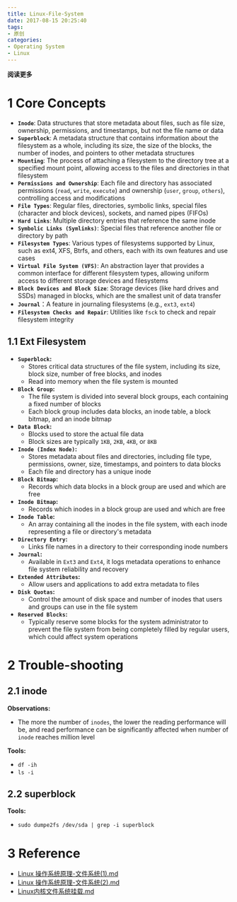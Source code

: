 ```yaml
---
title: Linux-File-System
date: 2017-08-15 20:25:40
tags: 
- 原创
categories: 
- Operating System
- Linux
---
```


**阅读更多**

<!--more-->

# 1 Core Concepts

* **`Inode`**: Data structures that store metadata about files, such as file size, ownership, permissions, and timestamps, but not the file name or data
* **`Superblock`**: A metadata structure that contains information about the filesystem as a whole, including its size, the size of the blocks, the number of inodes, and pointers to other metadata structures
* **`Mounting`**: The process of attaching a filesystem to the directory tree at a specified mount point, allowing access to the files and directories in that filesystem
* **`Permissions and Ownership`**: Each file and directory has associated permissions (`read`, `write`, `execute`) and ownership (`user`, `group`, `others`), controlling access and modifications
* **`File Types`**: Regular files, directories, symbolic links, special files (character and block devices), sockets, and named pipes (FIFOs)
* **`Hard Links`**: Multiple directory entries that reference the same inode
* **`Symbolic Links (Symlinks)`**: Special files that reference another file or directory by path
* **`Filesystem Types`**: Various types of filesystems supported by Linux, such as ext4, XFS, Btrfs, and others, each with its own features and use cases
* **`Virtual File System (VFS)`**: An abstraction layer that provides a common interface for different filesystem types, allowing uniform access to different storage devices and filesystems
* **`Block Devices and Block Size`**: Storage devices (like hard drives and SSDs) managed in blocks, which are the smallest unit of data transfer
* **`Journal`**：A feature in journaling filesystems (e.g., `ext3`, `ext4`)
* **`Filesystem Checks and Repair`**: Utilities like `fsck` to check and repair filesystem integrity

## 1.1 Ext Filesystem

* **`Superblock`:**
    * Stores critical data structures of the file system, including its size, block size, number of free blocks, and inodes
    * Read into memory when the file system is mounted
* **`Block Group`:**
    * The file system is divided into several block groups, each containing a fixed number of blocks
    * Each block group includes data blocks, an inode table, a block bitmap, and an inode bitmap
* **`Data Block`:**
    * Blocks used to store the actual file data
    * Block sizes are typically `1KB`, `2KB`, `4KB`, or `8KB`
* **`Inode (Index Node)`:**
    * Stores metadata about files and directories, including file type, permissions, owner, size, timestamps, and pointers to data blocks
    * Each file and directory has a unique inode
* **`Block Bitmap`:**
    * Records which data blocks in a block group are used and which are free
* **`Inode Bitmap`:**
    * Records which inodes in a block group are used and which are free
* **`Inode Table`:**
    * An array containing all the inodes in the file system, with each inode representing a file or directory's metadata
* **`Directory Entry`:**
    * Links file names in a directory to their corresponding inode numbers
* **`Journal`:**
    * Available in `Ext3` and `Ext4`, it logs metadata operations to enhance file system reliability and recovery
* **`Extended Attributes`:**
    * Allow users and applications to add extra metadata to files
* **`Disk Quotas`:**
    * Control the amount of disk space and number of inodes that users and groups can use in the file system
* **`Reserved Blocks`:**
    * Typically reserve some blocks for the system administrator to prevent the file system from being completely filled by regular users, which could affect system operations

# 2 Trouble-shooting

## 2.1 inode

**Observations:**

* The more the number of `inodes`, the lower the reading performance will be, and read performance can be significantly affected when number of `inode` reaches million level

**Tools:**

* `df -ih`
* `ls -i`

## 2.2 superblock

**Tools:**

* `sudo dumpe2fs /dev/sda | grep -i superblock`

# 3 Reference

* [Linux 操作系统原理-文件系统(1).md](https://github.com/0voice/linux_kernel_wiki/blob/main/%E6%96%87%E7%AB%A0/%E6%96%87%E4%BB%B6%E7%B3%BB%E7%BB%9F/Linux%20%E6%93%8D%E4%BD%9C%E7%B3%BB%E7%BB%9F%E5%8E%9F%E7%90%86-%E6%96%87%E4%BB%B6%E7%B3%BB%E7%BB%9F(1).md)
* [Linux 操作系统原理-文件系统(2).md](https://github.com/0voice/linux_kernel_wiki/blob/main/%E6%96%87%E7%AB%A0/%E6%96%87%E4%BB%B6%E7%B3%BB%E7%BB%9F/Linux%20%E6%93%8D%E4%BD%9C%E7%B3%BB%E7%BB%9F%E5%8E%9F%E7%90%86-%E6%96%87%E4%BB%B6%E7%B3%BB%E7%BB%9F(2).md)
* [Linux内核文件系统挂载.md](https://github.com/0voice/linux_kernel_wiki/blob/main/%E6%96%87%E7%AB%A0/%E6%96%87%E4%BB%B6%E7%B3%BB%E7%BB%9F/Linux%E5%86%85%E6%A0%B8%E6%96%87%E4%BB%B6%E7%B3%BB%E7%BB%9F%E6%8C%82%E8%BD%BD.md)
